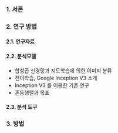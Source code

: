 ### 1. 서론
### 2. 연구 방법
#### 2.1. 연구자료
#### 2.2. 분석모델
* 합성곱 신경망과 지도학습에 의한 이미지 분류
* 전이학습, Google Inception V3 소개
* Inception V3 를 이용한 기존 연구
* 혼동행렬과 목표
#### 2.3. 분석 도구


### 3. 방법